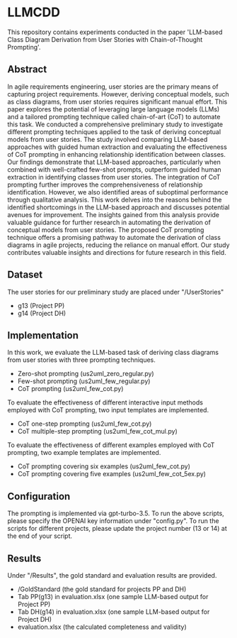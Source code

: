 # LLMCDD
This repository contains experiments conducted in the paper 'LLM-based Class Diagram Derivation from User Stories with Chain-of-Thought Prompting'.

## Abstract
In agile requirements engineering, user stories are the primary means of capturing project requirements. However, deriving conceptual models, such as class diagrams, from user stories requires significant manual effort. This paper explores the potential of leveraging large language models (LLMs) and a tailored prompting technique called chain-of-art (CoT) to automate this task. We conducted a comprehensive preliminary study to investigate different prompting techniques applied to the task of deriving conceptual models from user stories. The study involved comparing LLM-based approaches with guided human extraction and evaluating the effectiveness of CoT prompting in enhancing relationship identification between classes. Our findings demonstrate that LLM-based approaches, particularly when combined with well-crafted few-shot prompts, outperform guided human extraction in identifying classes from user stories. The integration of CoT prompting further improves the comprehensiveness of relationship identification. However, we also identified areas of suboptimal performance through qualitative analysis. This work delves into the reasons behind the identified shortcomings in the LLM-based approach and discusses potential avenues for improvement. The insights gained from this analysis provide valuable guidance for further research in automating the derivation of conceptual models from user stories. The proposed CoT prompting technique offers a promising pathway to automate the derivation of class diagrams in agile projects, reducing the reliance on manual effort. Our study contributes valuable insights and directions for future research in this field.

## Dataset
The user stories for our preliminary study are placed under "/UserStories"
- g13 (Project PP)
- g14 (Project DH)

## Implementation
In this work, we evaluate the LLM-based task of deriving class diagrams from user stories with three prompting techniques.
- Zero-shot prompting (us2uml_zero_regular.py)
- Few-shot prompting (us2uml_few_regular.py)
- CoT prompting (us2uml_few_cot.py)

To evaluate the effectiveness of different interactive input methods employed with CoT prompting, two input templates are implemented.
- CoT one-step prompting (us2uml_few_cot.py)
- CoT multiple-step prompting (us2uml_few_cot_mul.py)

To evaluate the effectiveness of different examples employed with CoT prompting, two example templates are implemented.
- CoT prompting covering six examples (us2uml_few_cot.py)
- CoT prompting covering five examples (us2uml_few_cot_5ex.py)

## Configuration
The prompting is implemented via gpt-turbo-3.5. To run the above scripts, please specify the OPENAI key information under "config.py".
To run the scripts for different projects, please update the project number (13 or 14) at the end of your script.

## Results
Under "/Results", the gold standard and evaluation results are provided.
- /GoldStandard (the gold standard for projects PP and DH)
- Tab PP(g13) in evaluation.xlsx  (one sample LLM-based output for Project PP)
- Tab DH(g14) in evaluation.xlsx (one sample LLM-based output for Project DH)
- evaluation.xlsx (the calculated completeness and validity)
